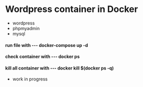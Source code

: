 # Wordpress container in Docker

- wordpress
- phpmyadmin
- mysql

#### run file with --- docker-compose up -d
#### check container with --- docker ps
#### kill all container with --- docker kill $(docker ps -q)

- work in progress